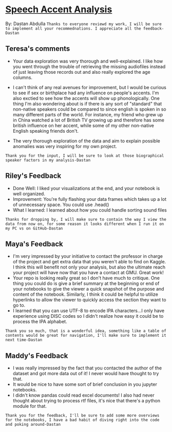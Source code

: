 # [Speech Accent Analysis](https://github.com/Data-Science-for-Linguists-2024/Speech-Accent-Analysis)
By: Dastan Abdulla
`Thanks to everyone reviewd my work, I will be sure to implement all your recommednations. I appreciate all the feedback-Dastan`
## Teresa's comments
- Your data exploration was very thorough and well-explained. I like how you went through the trouble of retrieving the missing audiofiles instead of just leaving those records out and also really explored the age columns.

- I can't think of any real avenues for improvement, but I would be curious to see if sex or birthplace had any influence on people's accents. I'm also exctied to see how the accents will show up phonologically. One thing I'm also wondering about is if there is any sort of "standard" that non-native speakers could be compared to since english is spoken in so many different parts of the world. For instance, my friend who grew up in China watched a lot of British TV growing up and therefore has some british influence on her accent, while some of my other non-native English speaking friends don't.

- The very thorough exploration of the data and aim to explain possible anomalies was very inspiring for my own project.

`Thank you for the input, I will be sure to look at those biographical speaker factors in my analysis-Dastan`

## Riley's Feedback
- Done Well: I liked your visualizations at the end, and your notebook is well organized.
- Improvement: You're fully flashing your data frames which takes up a lot of unnecessary space. You could use .head()
- What I learned: I learned about how you could handle sorting sound files

`Thanks for dropping by, I will make sure to contain the way I view the data from now on, for some reason it looks different when I run it on my PC vs on GitHub-Dastan`

## Maya's Feedback
- I'm very impressed by your initiative to contact the professor in charge of the project and get extra data that you weren't able to find on Kaggle. I think this will benefit not only your analysis, but also the ultimate reach your project will have now that you have a contact at GMU. Great work!
- Your repo is looking really great so I don't have much to critique. One thing you could do is give a brief summary at the beginning or end of your notebooks to give the viewer a quick snapshot of the purpose and content of the notebook. Similarly, I think it could be helpful to utilize hyperlinks to allow the viewer to quickly access the section they want to go to. 
- I learned that you can use UTF-8 to encode IPA characters...I only have experience using DISC codes so I didn't realize how easy it could be to process the IPA alphabet.

`Thank you so much, that is a wonderful idea, something like a table of contents would be great for navigation, I'll make sure to implement it next time-Dastan`

## Maddy's Feedback
- I was really impressed by the fact that you contacted the author of the dataset and got more data out of it! I never would have thought to try that.
- It would be nice to have some sort of brief conclusion in you jupyter notebooks.
- I didn't know pandas could read excel documents! I also had never thought about trying to process rtf files, it's nice that there's a python module for that.

`Thank you for the feedback, I'll be sure to add some more overviews for the notebooks, I have a bad habit of diving right into the code and poking around-Dastan`
